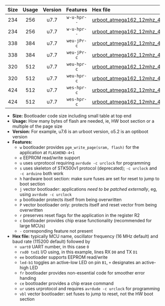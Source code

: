 |Size|Usage|Version|Features|Hex file|
|:-:|:-:|:-:|:-:|:--|
|234|256|u7.7|`w-u-hpr--`|[urboot_atmega162_12mhz_4800bps_uart0_rxd0_txd1_led+b0_fr_ur.hex](https://raw.githubusercontent.com/stefanrueger/urboot.hex/main/cores/majorcore/atmega162/fcpu_12mhz/4800_bps/urboot_atmega162_12mhz_4800bps_uart0_rxd0_txd1_led+b0_fr_ur.hex)|
|234|256|u7.7|`w-u-hpr--`|[urboot_atmega162_12mhz_4800bps_uart1_rxb2_txb3_led+b0_fr_ur.hex](https://raw.githubusercontent.com/stefanrueger/urboot.hex/main/cores/majorcore/atmega162/fcpu_12mhz/4800_bps/urboot_atmega162_12mhz_4800bps_uart1_rxb2_txb3_led+b0_fr_ur.hex)|
|338|384|u7.7|`weu-jPr-c`|[urboot_atmega162_12mhz_4800bps_uart0_rxd0_txd1_ee_led+b0_fr_ce_ur_vbl.hex](https://raw.githubusercontent.com/stefanrueger/urboot.hex/main/cores/majorcore/atmega162/fcpu_12mhz/4800_bps/urboot_atmega162_12mhz_4800bps_uart0_rxd0_txd1_ee_led+b0_fr_ce_ur_vbl.hex)|
|338|384|u7.7|`weu-jPr-c`|[urboot_atmega162_12mhz_4800bps_uart1_rxb2_txb3_ee_led+b0_fr_ce_ur_vbl.hex](https://raw.githubusercontent.com/stefanrueger/urboot.hex/main/cores/majorcore/atmega162/fcpu_12mhz/4800_bps/urboot_atmega162_12mhz_4800bps_uart1_rxb2_txb3_ee_led+b0_fr_ce_ur_vbl.hex)|
|320|512|u7.7|`weu-hpr-c`|[urboot_atmega162_12mhz_4800bps_uart0_rxd0_txd1_ee_led+b0_fr_ce_ur.hex](https://raw.githubusercontent.com/stefanrueger/urboot.hex/main/cores/majorcore/atmega162/fcpu_12mhz/4800_bps/urboot_atmega162_12mhz_4800bps_uart0_rxd0_txd1_ee_led+b0_fr_ce_ur.hex)|
|320|512|u7.7|`weu-hpr-c`|[urboot_atmega162_12mhz_4800bps_uart1_rxb2_txb3_ee_led+b0_fr_ce_ur.hex](https://raw.githubusercontent.com/stefanrueger/urboot.hex/main/cores/majorcore/atmega162/fcpu_12mhz/4800_bps/urboot_atmega162_12mhz_4800bps_uart1_rxb2_txb3_ee_led+b0_fr_ce_ur.hex)|
|424|512|u7.7|`wes-hpr-c`|[urboot_atmega162_12mhz_4800bps_uart0_rxd0_txd1_ee_led+b0_fr_ce.hex](https://raw.githubusercontent.com/stefanrueger/urboot.hex/main/cores/majorcore/atmega162/fcpu_12mhz/4800_bps/urboot_atmega162_12mhz_4800bps_uart0_rxd0_txd1_ee_led+b0_fr_ce.hex)|
|424|512|u7.7|`wes-hpr-c`|[urboot_atmega162_12mhz_4800bps_uart1_rxb2_txb3_ee_led+b0_fr_ce.hex](https://raw.githubusercontent.com/stefanrueger/urboot.hex/main/cores/majorcore/atmega162/fcpu_12mhz/4800_bps/urboot_atmega162_12mhz_4800bps_uart1_rxb2_txb3_ee_led+b0_fr_ce.hex)|

- **Size:** Bootloader code size including small table at top end
- **Usage:** How many bytes of flash are needed, ie, HW boot section or a multiple of the page size
- **Version:** For example, u7.6 is an urboot version, o5.2 is an optiboot version
- **Features:**
  + `w` bootloader provides `pgm_write_page(sram, flash)` for the application at `FLASHEND-4+1`
  + `e` EEPROM read/write support
  + `u` uses urprotocol requiring `avrdude -c urclock` for programming
  + `s` uses skeleton of STK500v1 protocol (deprecated); `-c urclock` and `-c arduino` both work
  + `h` hardware boot section: make sure fuses are set for reset to jump to boot section
  + `j` vector bootloader: applications *need to be patched externally*, eg, using `avrdude -c urclock`
  + `p` bootloader protects itself from being overwritten
  + `P` vector bootloader only: protects itself and reset vector from being overwritten
  + `r` preserves reset flags for the application in the register R2
  + `c` bootloader provides chip erase functionality (recommended for large MCUs)
  + `-` corresponding feature not present
- **Hex file:** typically MCU name, oscillator frequency (16 MHz default) and baud rate (115200 default) followed by
  + `uart0` UART number, in this case `0`
  + `rxd0 txd1` I/O using, in this example, lines RX `D0` and TX `D1`
  + `ee` bootloader supports EEPROM read/write
  + `led-b1` toggles an active-low LED on pin `B1`, `+` designates an active-high LED
  + `fr` bootloader provides non-essential code for smoother error handing
  + `ce` bootloader provides a chip erase command
  + `ur` uses urprotocol and requires `avrdude -c urclock` for programming
  + `vbl` vector bootloader: set fuses to jump to reset, not the HW boot section
